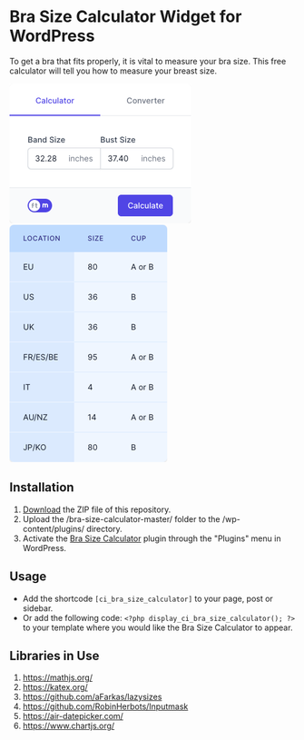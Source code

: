 # Bra Size Calculator Widget for WordPress

To get a bra that fits properly, it is vital to measure your bra size. This free calculator will tell you how to measure your breast size.

![Bra Size Calculator Input Form](/assets/images/screenshot-1.png "Bra Size Calculator Input Form")
![Bra Size Calculator Calculation Results](/assets/images/screenshot-2.png "Bra Size Calculator Calculation Results")

## Installation

1. [Download](https://github.com/pub-calculator-io/age-calculator/archive/refs/heads/master.zip) the ZIP file of this repository.
2. Upload the /bra-size-calculator-master/ folder to the /wp-content/plugins/ directory.
3. Activate the [Bra Size Calculator](https://www.calculator.io/bra-size-calculator/ "Bra Size Calculator Homepage") plugin through the "Plugins" menu in WordPress.

## Usage
* Add the shortcode `[ci_bra_size_calculator]` to your page, post or sidebar.
* Or add the following code: `<?php display_ci_bra_size_calculator(); ?>` to your template where you would like the Bra Size Calculator to appear.

## Libraries in Use
1. https://mathjs.org/
2. https://katex.org/
3. https://github.com/aFarkas/lazysizes
4. https://github.com/RobinHerbots/Inputmask
5. https://air-datepicker.com/
6. https://www.chartjs.org/
